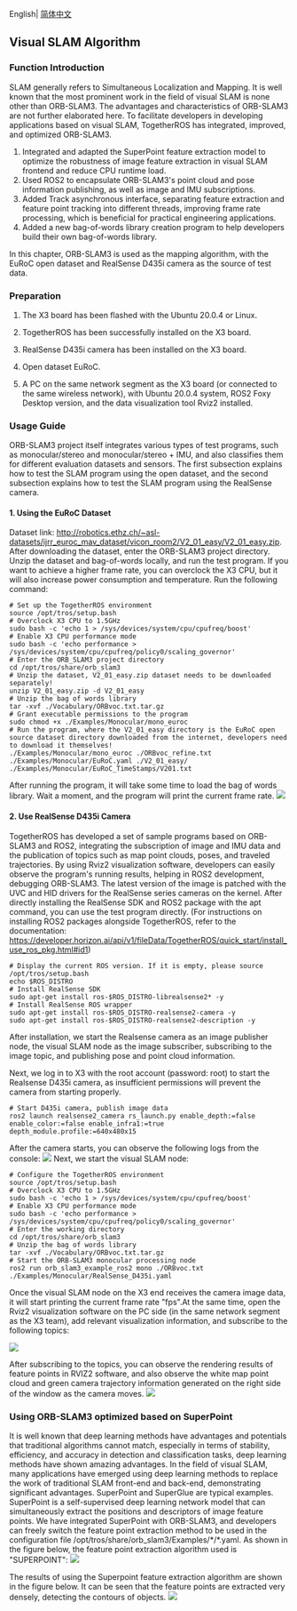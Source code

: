 English| [简体中文](./README_cn.md)

## Visual SLAM Algorithm

### Function Introduction

SLAM generally refers to Simultaneous Localization and Mapping. It is well known that the most prominent work in the field of visual SLAM is none other than ORB-SLAM3. The advantages and characteristics of ORB-SLAM3 are not further elaborated here. To facilitate developers in developing applications based on visual SLAM, TogetherROS has integrated, improved, and optimized ORB-SLAM3.
1. Integrated and adapted the SuperPoint feature extraction model to optimize the robustness of image feature extraction in visual SLAM frontend and reduce CPU runtime load.
2. Used ROS2 to encapsulate ORB-SLAM3's point cloud and pose information publishing, as well as image and IMU subscriptions.
3. Added Track asynchronous interface, separating feature extraction and feature point tracking into different threads, improving frame rate processing, which is beneficial for practical engineering applications.
4. Added a new bag-of-words library creation program to help developers build their own bag-of-words library.

In this chapter, ORB-SLAM3 is used as the mapping algorithm, with the EuRoC open dataset and RealSense D435i camera as the source of test data.

### Preparation

1. The X3 board has been flashed with the Ubuntu 20.0.4 or Linux.

2. TogetherROS has been successfully installed on the X3 board.

3. RealSense D435i camera has been installed on the X3 board.

4. Open dataset EuRoC.

5. A PC on the same network segment as the X3 board (or connected to the same wireless network), with Ubuntu 20.0.4 system, ROS2 Foxy Desktop version, and the data visualization tool Rviz2 installed.

### Usage Guide

ORB-SLAM3 project itself integrates various types of test programs, such as monocular/stereo and monocular/stereo + IMU, and also classifies them for different evaluation datasets and sensors.
The first subsection explains how to test the SLAM program using the open dataset, and the second subsection explains how to test the SLAM program using the RealSense camera.

#### 1. Using the EuRoC Dataset
Dataset link: <http://robotics.ethz.ch/~asl-datasets/ijrr_euroc_mav_dataset/vicon_room2/V2_01_easy/V2_01_easy.zip>. After downloading the dataset, enter the ORB-SLAM3 project directory. Unzip the dataset and bag-of-words locally, and run the test program. If you want to achieve a higher frame rate, you can overclock the X3 CPU, but it will also increase power consumption and temperature.
Run the following command:

```
# Set up the TogetherROS environment
source /opt/tros/setup.bash
# Overclock X3 CPU to 1.5GHz
sudo bash -c 'echo 1 > /sys/devices/system/cpu/cpufreq/boost'
# Enable X3 CPU performance mode
sudo bash -c 'echo performance > /sys/devices/system/cpu/cpufreq/policy0/scaling_governor'
# Enter the ORB_SLAM3 project directory
cd /opt/tros/share/orb_slam3
# Unzip the dataset, V2_01_easy.zip dataset needs to be downloaded separately!
unzip V2_01_easy.zip -d V2_01_easy
# Unzip the bag of words library
tar -xvf ./Vocabulary/ORBvoc.txt.tar.gz
# Grant executable permissions to the program
sudo chmod +x ./Examples/Monocular/mono_euroc 
# Run the program, where the V2_01_easy directory is the EuRoC open source dataset directory downloaded from the internet, developers need to download it themselves!
./Examples/Monocular/mono_euroc ./ORBvoc_refine.txt ./Examples/Monocular/EuRoC.yaml ./V2_01_easy/ ./Examples/Monocular/EuRoC_TimeStamps/V201.txt
```

After running the program, it will take some time to load the bag of words library. Wait a moment, and the program will print the current frame rate.
![](./_static/_images/visual_slam/euroc_result.png)
#### 2. Use RealSense D435i Camera

TogetherROS has developed a set of sample programs based on ORB-SLAM3 and ROS2, integrating the subscription of image and IMU data and the publication of topics such as map point clouds, poses, and traveled trajectories. By using Rviz2 visualization software, developers can easily observe the program's running results, helping in ROS2 development, debugging ORB-SLAM3.
The latest version of the image is patched with the UVC and HID drivers for the RealSense series cameras on the kernel. After directly installing the RealSense SDK and ROS2 package with the apt command, you can use the test program directly.
(For instructions on installing ROS2 packages alongside TogetherROS, refer to the documentation: https://developer.horizon.ai/api/v1/fileData/TogetherROS/quick_start/install_use_ros_pkg.html#id1)
```
# Display the current ROS version. If it is empty, please source /opt/tros/setup.bash
echo $ROS_DISTRO
# Install RealSense SDK
sudo apt-get install ros-$ROS_DISTRO-librealsense2* -y
# Install RealSense ROS wrapper
sudo apt-get install ros-$ROS_DISTRO-realsense2-camera -y
sudo apt-get install ros-$ROS_DISTRO-realsense2-description -y
```
After installation, we start the Realsense camera as an image publisher node, the visual SLAM node as the image subscriber, subscribing to the image topic, and publishing pose and point cloud information.

Next, we log in to X3 with the root account (password: root) to start the Realsense D435i camera, as insufficient permissions will prevent the camera from starting properly.
```
# Start D435i camera, publish image data
ros2 launch realsense2_camera rs_launch.py enable_depth:=false enable_color:=false enable_infra1:=true depth_module.profile:=640x480x15
```
After the camera starts, you can observe the following logs from the console:
![](./_static/_images/visual_slam/realsense.png)
Next, we start the visual SLAM node:
```
# Configure the TogetherROS environment
source /opt/tros/setup.bash
# Overclock X3 CPU to 1.5GHz
sudo bash -c 'echo 1 > /sys/devices/system/cpu/cpufreq/boost'
# Enable X3 CPU performance mode
sudo bash -c 'echo performance > /sys/devices/system/cpu/cpufreq/policy0/scaling_governor'
# Enter the working directory
cd /opt/tros/share/orb_slam3
# Unzip the bag of words library
tar -xvf ./Vocabulary/ORBvoc.txt.tar.gz
# Start the ORB-SLAM3 monocular processing node
ros2 run orb_slam3_example_ros2 mono ./ORBvoc.txt ./Examples/Monocular/RealSense_D435i.yaml
```
Once the visual SLAM node on the X3 end receives the camera image data, it will start printing the current frame rate "fps".At the same time, open the Rviz2 visualization software on the PC side (in the same network segment as the X3 team), add relevant visualization information, and subscribe to the following topics:

![](./_static/_images/visual_slam/rviz2_1.png)

After subscribing to the topics, you can observe the rendering results of feature points in RVIZ2 software, and also observe the white map point cloud and green camera trajectory information generated on the right side of the window as the camera moves.
![](./_static/_images/visual_slam/rviz2_2.png)

### Using ORB-SLAM3 optimized based on SuperPoint

It is well known that deep learning methods have advantages and potentials that traditional algorithms cannot match, especially in terms of stability, efficiency, and accuracy in detection and classification tasks, deep learning methods have shown amazing advantages. In the field of visual SLAM, many applications have emerged using deep learning methods to replace the work of traditional SLAM front-end and back-end, demonstrating significant advantages. SuperPoint and SuperGlue are typical examples.
SuperPoint is a self-supervised deep learning network model that can simultaneously extract the positions and descriptors of image feature points.
We have integrated SuperPoint with ORB-SLAM3, and developers can freely switch the feature point extraction method to be used in the configuration file /opt/tros/share/orb_slam3/Examples/\*/*.yaml. As shown in the figure below, the feature point extraction algorithm used is "SUPERPOINT":
![](./_static/_images/visual_slam/superpoint.png)

The results of using the Superpoint feature extraction algorithm are shown in the figure below. It can be seen that the feature points are extracted very densely, detecting the contours of objects.
![](./_static/_images/visual_slam/superpoint_result.png)
